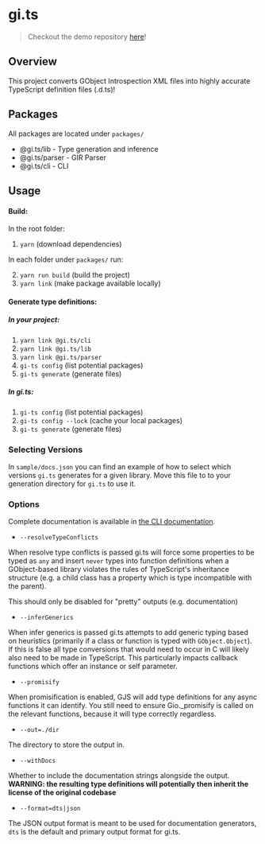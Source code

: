 gi.ts
=====

> Checkout the demo repository [here](https://gitlab.gnome.org/ewlsh/playground.gi.ts/)!

## Overview

This project converts GObject Introspection XML files into highly accurate TypeScript definition files (.d.ts)!

## Packages

All packages are located under `packages/`

- @gi.ts/lib - Type generation and inference
- @gi.ts/parser - GIR Parser
- @gi.ts/cli - CLI

## Usage 

#### Build:

In the root folder:

1. `yarn` (download dependencies)

In each folder under `packages/` run:

2. `yarn run build` (build the project)
3. `yarn link` (make package available locally)

#### Generate type definitions:

##### In your project:

1. `yarn link @gi.ts/cli`
2. `yarn link @gi.ts/lib`
3. `yarn link @gi.ts/parser`
4. `gi-ts config` (list potential packages)
5. `gi-ts generate` (generate files)

##### In gi.ts:

1. `gi-ts config` (list potential packages)
2. `gi-ts config --lock` (cache your local packages)
3. `gi-ts generate` (generate files)

### Selecting Versions

In `sample/docs.json` you can find an example of how to select which versions `gi.ts` generates for a given library. Move this file to to your generation directory for `gi.ts` to use it.

### Options

Complete documentation is available in [the CLI documentation](https://gitlab.gnome.org/ewlsh/gi.ts/-/tree/master/packages/cli).

* `--resolveTypeConflicts`

When resolve type conflicts is passed gi.ts will force some properties to be typed as `any` and insert `never` types into function definitions when a GObject-based library violates the rules of TypeScript's inheritance structure (e.g. a child class has a property which is type incompatible with the parent).

This should only be disabled for "pretty" outputs (e.g. documentation)

* `--inferGenerics`

When infer generics is passed gi.ts attempts to add generic typing based on heuristics (primarily if a class or function is typed with `GObject.Object`). If this is false all type conversions that would need to occur in C will likely also need to be made in TypeScript. This particularly impacts callback functions which offer an instance or self parameter.

* `--promisify`

When promisification is enabled, GJS will add type definitions for any async functions it can identify. You still need to ensure Gio._promisify is called on the relevant functions, because it will type correctly regardless.

* `--out=./dir`

The directory to store the output in.

* `--withDocs`

Whether to include the documentation strings alongside the output. **WARNING: the resulting type definitions will potentially then inherit the license of the original codebase**

* `--format=dts|json`

The JSON output format is meant to be used for documentation generators, `dts` is the default and primary output format for gi.ts.
